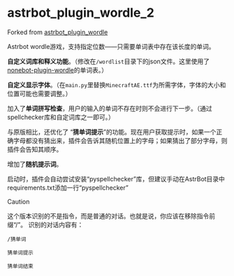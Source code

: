 # astrbot_plugin_wordle_2

Forked from [astrbot_plugin_wordle](https://github.com/Raven95676/astrbot_plugin_wordle)

Astrbot wordle游戏，支持指定位数——只需要单词表中存在该长度的单词。

**自定义词库和释义功能**。（修改在```/wordlist```目录下的json文件。这里使用了[nonebot-plugin-wordle](https://github.com/noneplugin/nonebot-plugin-wordle)的单词表。）

**自定义显示字体**。（在```main.py```里替换```MinecraftAE.ttf```为所需字体，字体的大小和位置可能也需要调整。）

加入了**单词拼写检查**，用户的输入的单词不存在时则不会进行下一步。（通过spellchecker库和自定词库之一即可。）

与原版相比，还优化了 “**猜单词提示**”的功能。现在用户获取提示时，如果一个正确字母都没有猜出来，插件会告诉其随机位置上的字母；如果猜出了部分字母，则插件会告知其顺序。

增加了**随机提示词**。

启动时，插件会自动尝试安装“pyspellchecker”库，但建议手动在AstrBot目录中requirements.txt添加一行“pyspellchecker”

> [!caution]
> 这个版本识别的不是指令，而是普通的对话。也就是说，你应该在移除指令前缀“/”。
> 识别的对话内容有：
> ```
> /猜单词
> ```
> ```
> 猜单词提示
> ```
> ```
> 猜单词结束
> ```
